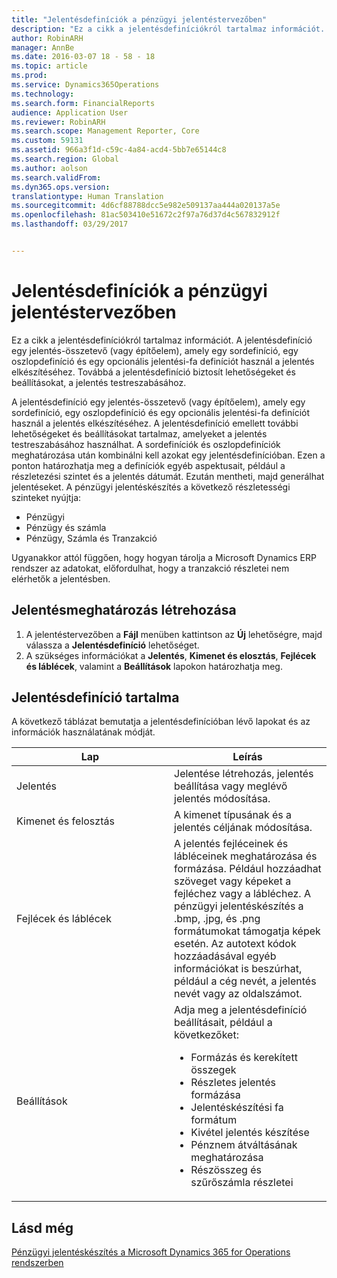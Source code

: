 ```yaml
---
title: "Jelentésdefiníciók a pénzügyi jelentéstervezőben"
description: "Ez a cikk a jelentésdefiníciókról tartalmaz információt. A jelentésdefiníció egy jelentés-összetevő (vagy építőelem), amely egy sordefiníció, egy oszlopdefiníció és egy opcionális jelentési-fa definíciót használ a jelentés elkészítéséhez. Továbbá a jelentésdefiníció biztosít lehetőségeket és beállításokat, a jelentés testreszabásához."
author: RobinARH
manager: AnnBe
ms.date: 2016-03-07 18 - 58 - 18
ms.topic: article
ms.prod: 
ms.service: Dynamics365Operations
ms.technology: 
ms.search.form: FinancialReports
audience: Application User
ms.reviewer: RobinARH
ms.search.scope: Management Reporter, Core
ms.custom: 59131
ms.assetid: 966a3f1d-c59c-4a84-acd4-5bb7e65144c8
ms.search.region: Global
ms.author: aolson
ms.search.validFrom: 
ms.dyn365.ops.version: 
translationtype: Human Translation
ms.sourcegitcommit: 4d6cf88788dcc5e982e509137aa444a020137a5e
ms.openlocfilehash: 81ac503410e51672c2f97a76d37d4c567832912f
ms.lasthandoff: 03/29/2017


---
```


# <a name="report-definitions-in-financial-report-designer"></a>Jelentésdefiníciók a pénzügyi jelentéstervezőben

Ez a cikk a jelentésdefiníciókról tartalmaz információt. A jelentésdefiníció egy jelentés-összetevő (vagy építőelem), amely egy sordefiníció, egy oszlopdefiníció és egy opcionális jelentési-fa definíciót használ a jelentés elkészítéséhez. Továbbá a jelentésdefiníció biztosít lehetőségeket és beállításokat, a jelentés testreszabásához. 

A jelentésdefiníció egy jelentés-összetevő (vagy építőelem), amely egy sordefiníció, egy oszlopdefiníció és egy opcionális jelentési-fa definíciót használ a jelentés elkészítéséhez. A jelentésdefiníció emellett további lehetőségeket és beállításokat tartalmaz, amelyeket a jelentés testreszabásához használhat. A sordefiníciók és oszlopdefiníciók meghatározása után kombinálni kell azokat egy jelentésdefinícióban. Ezen a ponton határozhatja meg a definíciók egyéb aspektusait, például a részletezési szintet és a jelentés dátumát. Ezután mentheti, majd generálhat jelentéseket. A pénzügyi jelentéskészítés a következő részletességi szinteket nyújtja:

-   Pénzügyi
-   Pénzügy és számla
-   Pénzügy, Számla és Tranzakció

Ugyanakkor attól függően, hogy hogyan tárolja a Microsoft Dynamics ERP rendszer az adatokat, előfordulhat, hogy a tranzakció részletei nem elérhetők a jelentésben.

## <a name="create-a-report-definition"></a>Jelentésmeghatározás létrehozása
1.  A jelentéstervezőben a **Fájl** menüben kattintson az **Új** lehetőségre, majd válassza a **Jelentésdefiníció** lehetőséget.
2.  A szükséges információkat a **Jelentés**, **Kimenet és elosztás**, **Fejlécek és láblécek**, valamint a **Beállítások** lapokon határozhatja meg.

## <a name="contents-of-a-report-definition"></a>Jelentésdefiníció tartalma
A következő táblázat bemutatja a jelentésdefinícióban lévő lapokat és az információk használatának módját.

<table>
<colgroup>
<col width="50%" />
<col width="50%" />
</colgroup>
<thead>
<tr class="header">
<th>Lap</th>
<th>Leírás</th>
</tr>
</thead>
<tbody>
<tr class="odd">
<td>Jelentés</td>
<td>Jelentése létrehozás, jelentés beállítása vagy meglévő jelentés módosítása.</td>
</tr>
<tr class="even">
<td>Kimenet és felosztás</td>
<td>A kimenet típusának és a jelentés céljának módosítása.</td>
</tr>
<tr class="odd">
<td>Fejlécek és láblécek</td>
<td>A jelentés fejléceinek és lábléceinek meghatározása és formázása. Például hozzáadhat szöveget vagy képeket a fejléchez vagy a lábléchez. A pénzügyi jelentéskészítés a .bmp, .jpg, és .png formátumokat támogatja képek esetén. Az autotext kódok hozzáadásával egyéb információkat is beszúrhat, például a cég nevét, a jelentés nevét vagy az oldalszámot.</td>
</tr>
<tr class="even">
<td>Beállítások</td>
<td>Adja meg a jelentésdefiníció beállításait, például a következőket:
<ul>
<li>Formázás és kerekített összegek</li>
<li>Részletes jelentés formázása</li>
<li>Jelentéskészítési fa formátum</li>
<li>Kivétel jelentés készítése</li>
<li>Pénznem átváltásának meghatározása</li>
<li>Részösszeg és szűrőszámla részletei</li>
</ul></td>
</tr>
</tbody>
</table>



<a name="see-also"></a>Lásd még
--------

[Pénzügyi jelentéskészítés a Microsoft Dynamics 365 for Operations rendszerben](financial-reporting-intro.md)


